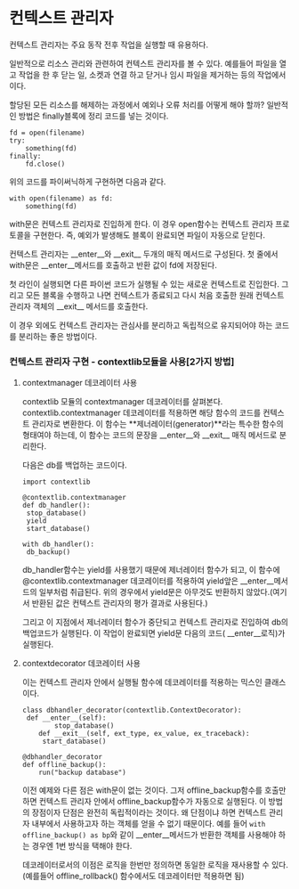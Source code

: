 # 컨텍스트 관리자

컨텍스트 관리자는 주요 동작 전후 작업을 실행할 때 유용하다.

일반적으로 리소스 관리와 관련하여 컨텍스트 관리자를 볼 수 있다. 예를들어 파일을 열고 작업을 한 후 닫는 일, 소켓과 연결 하고 닫거나 임시 파일을 제거하는 등의 작업에서 이다.

할당된 모든 리소스를 해제하는 과정에서 예외나 오류 처리를 어떻게 해야 할까? 일반적인 방법은 finally블록에 정리 코드를 넣는 것이다.

```
fd = open(filename)
try:
	something(fd)
finally:
	fd.close()
```

위의 코드를 파이써닉하게 구현하면 다음과 같다.

```
with open(filename) as fd:
	something(fd)
```

with문은 컨텍스트 관리자로 진입하게 한다. 이 경우 open함수는 컨텍스트 관리자 프로토콜을 구현한다. 즉, 예외가 발생해도 블록이 완료되면 파일이 자동으로 닫힌다. 

컨텍스트 관리자는 \_\_enter\_\_와 \_\_exit\_\_ 두개의 매직 메서드로 구성된다. 첫 줄에서 with문은 \_\_enter\_\_메서드를 호출하고 반환 값이 fd에 저장된다. 

첫 라인이 실행되면 다른 파이썬 코드가 실행될 수 있는 새로운 컨텍스트로 진입한다. 그리고 모든 블록을 수행하고 나면 컨텍스트가 종료되고 다시 처음 호출한 원래 컨텍스트 관리자 객체의 \_\_exit\_\_ 메서드를 호출한다.

이 경우 외에도 컨텍스트 관리자는 관심사를 분리하고 독립적으로 유지되어야 하는 코드를 분리하는 좋은 방법이다. 



### 컨텍스트 관리자 구현 - contextlib모듈을 사용[2가지 방법]

1. contextmanager 데코레이터 사용

   contextlib 모듈의 contextmanager 데코레이터를 살펴본다. contextlib.contextmanager 데코레이터를 적용하면 해당 함수의 코드를 컨텍스트 관리자로 변환한다. 이 함수는 **제너레이터(generator)**라는 특수한 함수의 형태여야 하는데, 이 함수는 코드의 문장을  \_\_enter\_\_와 \_\_exit\_\_ 매직 메서드로 분리한다.

   다음은 db를 백업하는 코드이다.

   ```
   import contextlib
   
   @contextlib.contextmanager
   def db_handler():
   	stop_database()
   	yield
   	start_database()
   
   with db_handler():
   	db_backup()
   ```

   db_handler함수는 yield를 사용했기 때문에 제너레이터 함수가 되고, 이 함수에 @contextlib.contextmanager 데코레이터를 적용하여 yield앞은 _\_enter\_\_메서드의 일부처럼 취급된다. 위의 경우에서 yield문은 아무것도 반환하지 않았다.(여기서 반환된 값은 컨텍스트 관리자의 평가 결과로 사용된다.)

   그리고 이 지점에서 제너레이터 함수가 중단되고 컨텍스트 관리자로 진입하여 db의 백업코드가 실행된다. 이 작업이 완료되면 yield문 다음의 코드( _\_enter\_\_로직)가 실행된다.

2. contextdecorator 데코레이터 사용

   이는 컨텍스트 관리자 안에서 실행될 함수에 데코레이터를 적용하는 믹스인 클래스이다. 

   ```
   class dbhandler_decorator(contextlib.ContextDecorator):
   	def __enter__(self):
           stop_database()
       def __exit__(self, ext_type, ex_value, ex_traceback):
       	start_database()
       	
   @dbhandler_decorator
   def offline_backup():
       run("backup database")
   ```

   이전 예제와 다른 점은 with문이 없는 것이다. 그저 offline_backup함수를 호출만 하면 컨텍스트 관리자 안에서 offline_backup함수가 자동으로 실행된다. 이 방법의 장점이자 단점은 완전히 독립적이라는 것이다. 왜 단점이냐 하면 컨텍스트 관리자 내부에서 사용하고자 하는 객체를 얻을 수 없기 때문이다. 예를 들어 ```with offline_backup() as bp```와 같이 _\_enter\_\_메서드가 반환한 객체를 사용해야 하는 경우엔 1번 방식을 택해야 한다.

   데코레이터로서의 이점은 로직을 한번만 정의하면 동일한 로직을 재사용할 수 있다. (예를들어 offline_rollback() 함수에서도 데코레이터만 적용하면 됨)